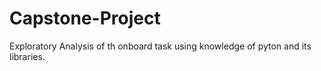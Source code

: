 # Capstone-Project
Exploratory Analysis of th onboard task using knowledge of pyton and its libraries.
